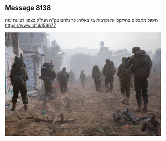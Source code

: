 ## Message 8138

חיסול מחבלים בהיתקלויות וקרבות בג'באליה:
כך נלחם צק"ח הנח"ל בצפון רצועת עזה
https://www.idf.il/159677

![Photo](8138/8138_photo.jpg)
